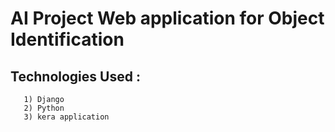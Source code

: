 # AI Project Web application for Object Identification
## Technologies Used :
       1) Django 
       2) Python 
       3) kera application
